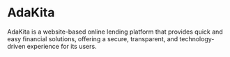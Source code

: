# AdaKita
AdaKita is a website-based online lending platform that provides quick and easy financial solutions, offering a secure, transparent, and technology-driven experience for its users.
